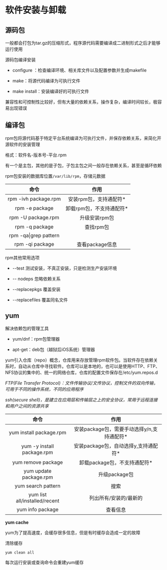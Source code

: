 # 软件安装与卸载

## 源码包

一般都会打包为tar.gz的压缩形式，程序源代码需要编译成二进制形式之后才能够运行使用

源码包编译安装

- configure ：检查编译环境、相关库文件以及配置参数并生成makefile

- make：将源代码编译为可执行文件

- make install：安装编译好的可执行文件

兼容性和可控制性比较好，但有大量的依赖关系，操作复杂，编译时间较长，极容易出现错误

## 编译包

rpm包将源代码基于特定平台系统编译为可执行文件，并保存依赖关系，来简化开源软件的安装管理

格式：软件名-版本号-平台.rpm

有一个是主包，其他的是子包，子包主包之间一般存在依赖关系，甚至是循环依赖

rpm包安装的数据库位置`/var/lib/rpm`，存储元数据 

|         命令          |           作用           |
| :-------------------: | :----------------------: |
| rpm -ivh package.rpm  |  安装rpm包，支持通配符*  |
|    rpm -e package     | 卸载rpm包，不支持通配符* |
|  rpm -U package.rpm   |      升级安装rpm包       |
|    rpm -q package     |        查找rpm包         |
| rpm -qa\|grep pattern |                          |
|    rpm -qi package    |     查看package信息      |

 rpm其他常用选项

- --test 测试安装，不真正安装，只是检测生产安装环境

- -- nodeps 忽略依赖关系

- --replacepkgs 覆盖安装

- --replacefiles 覆盖同名文件

## yum                 

解决依赖包的管理工具

- yum/dnf：rpm包管理器

- apt-get：deb包（越狱后iOS系统）管理器

yum引入仓库（repo）概念，仓库用来存放管理rpm软件包。当软件存在依赖关系时，自动从仓库中寻找软件。仓库可以是本地的，也可以是使用HTTP、FTP、NFS协议的集中的、统一的网络仓库，仓库的配置文件保存在/etc/yum.repos.d

*FTP(File Transfer Protocol)：文件传输协议/文传协议，控制文件的双向传输，可用于不同的操作系统，不同的应用程序*

*ssh(secure shell)，是建立在应用层和传输层之上的安全协议，常用于远程连接和用户之间的资源共享*

|             命令              |                    作用                    |
| :---------------------------: | :----------------------------------------: |
|    yum install package.rpm    | 安装package包，需要手动选择y/n,支持通配符* |
|  yum -y install package.rpm   |    安装package包，自动选择y,支持通配符*    |
|      yum remove package       |        卸载package包，不支持通配符*        |
|    yum update package.rpm     |               升级package包                |
|      yum search pattern       |                    搜索                    |
| yum list all/installed/recent |           列出所有/安装的/最新的           |
|       yum info package        |                  查看信息                  |

**yum cache**

yum为了提高速度，会缓存很多信息，但是有时缓存会造成一定的故障

清除缓存

```shell
yum clean all
```

每次运行安装或查询命令会重建yum缓存

